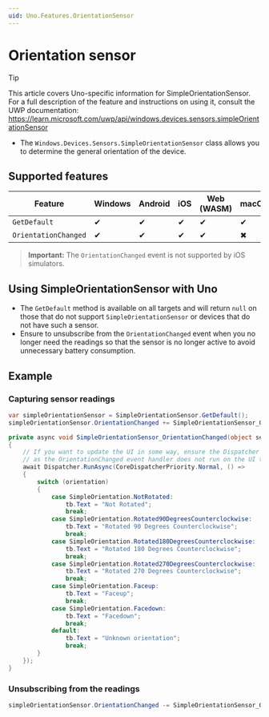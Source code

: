 ```yaml
---
uid: Uno.Features.OrientationSensor
---
```


# Orientation sensor

> [!TIP]
> This article covers Uno-specific information for SimpleOrientationSensor. For a full description of the feature and instructions on using it, consult the UWP documentation: <https://learn.microsoft.com/uwp/api/windows.devices.sensors.simpleOrientationSensor>

* The `Windows.Devices.Sensors.SimpleOrientationSensor` class allows you to determine the general orientation of the device.

## Supported features

| Feature              | Windows | Android | iOS | Web (WASM) | macOS | Linux (Skia) | Win 7 (Skia) |
|----------------------|---------|---------|-----|------------|-------|--------------|--------------|
| `GetDefault`         | ✔       | ✔       | ✔   | ✔          | ✔     | ✔            | ✔            |
| `OrientationChanged` | ✔       | ✔       | ✔   | ✔          | ✖     | ✖            | ✖            |

>**Important:** The `OrientationChanged` event is not supported by iOS simulators.

## Using SimpleOrientationSensor with Uno

* The `GetDefault` method is available on all targets and will return `null` on those that do not support `SimpleOrientationSensor` or devices that do not have such a sensor.
* Ensure to unsubscribe from the `OrientationChanged` event when you no longer need the readings so that the sensor is no longer active to avoid unnecessary battery consumption.

## Example

### Capturing sensor readings

```csharp
var simpleOrientationSensor = SimpleOrientationSensor.GetDefault();
simpleOrientationSensor.OrientationChanged += SimpleOrientationSensor_OrientationChanged;

private async void SimpleOrientationSensor_OrientationChanged(object sender, SimpleOrientationSensorOrientationChangedEventArgs args)
{
    // If you want to update the UI in some way, ensure the Dispatcher is used,
    // as the OrientationChanged event handler does not run on the UI thread.
    await Dispatcher.RunAsync(CoreDispatcherPriority.Normal, () =>
    {
        switch (orientation)
        {
            case SimpleOrientation.NotRotated:
                tb.Text = "Not Rotated";
                break;
            case SimpleOrientation.Rotated90DegreesCounterclockwise:
                tb.Text = "Rotated 90 Degrees Counterclockwise";
                break;
            case SimpleOrientation.Rotated180DegreesCounterclockwise:
                tb.Text = "Rotated 180 Degrees Counterclockwise";
                break;
            case SimpleOrientation.Rotated270DegreesCounterclockwise:
                tb.Text = "Rotated 270 Degrees Counterclockwise";
                break;
            case SimpleOrientation.Faceup:
                tb.Text = "Faceup";
                break;
            case SimpleOrientation.Facedown:
                tb.Text = "Facedown";
                break;
            default:
                tb.Text = "Unknown orientation";
                break;
        }
    });
}
```

### Unsubscribing from the readings

```csharp
simpleOrientationSensor.OrientationChanged -= SimpleOrientationSensor_OrientationChanged;
```
